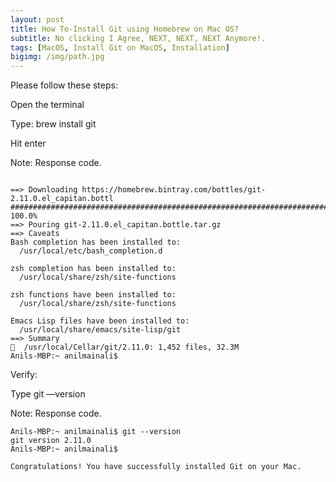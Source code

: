 ```yaml
---
layout: post
title: How To-Install Git using Homebrew on Mac OS?
subtitle: No clicking I Agree, NEXT, NEXT, NEXT Anymore!.
tags: [MacOS, Install Git on MacOS, Installation]
bigimg: /img/path.jpg
---
```


Please follow these steps:

Open the terminal

Type: brew install git

Hit enter

Note: Response code.

```

==> Downloading https://homebrew.bintray.com/bottles/git-2.11.0.el_capitan.bottl
######################################################################## 100.0%
==> Pouring git-2.11.0.el_capitan.bottle.tar.gz
==> Caveats
Bash completion has been installed to:
  /usr/local/etc/bash_completion.d

zsh completion has been installed to:
  /usr/local/share/zsh/site-functions

zsh functions have been installed to:
  /usr/local/share/zsh/site-functions

Emacs Lisp files have been installed to:
  /usr/local/share/emacs/site-lisp/git
==> Summary
🍺  /usr/local/Cellar/git/2.11.0: 1,452 files, 32.3M
Anils-MBP:~ anilmainali$ 
```

Verify: 

Type git —version

Note: Response code.

```
Anils-MBP:~ anilmainali$ git --version
git version 2.11.0
Anils-MBP:~ anilmainali$ 

Congratulations! You have successfully installed Git on your Mac.


```
